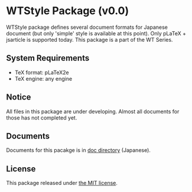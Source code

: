 # WTStyle Package (v0.0)

WTStyle package defines several document formats for Japanese document (but only 'simple' style is available at this point). Only pLaTeX + jsarticle is supported today. This package is a part of the WT Series.

## System Requirements

* TeX format: pLaTeX2e
* TeX engine: any engine

## Notice

All files in this package are under developing. Almost all documents for those has not completed yet.

## Documents

Documents for this pacakge is in [doc directory](./doc) (Japanese).

## License

This package released under [the MIT license](./LICENSE).